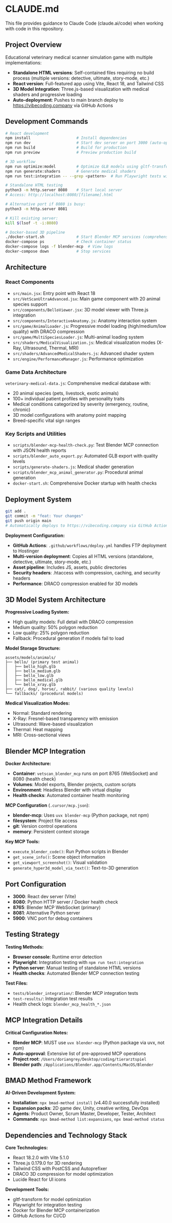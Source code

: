 # CLAUDE.md

This file provides guidance to Claude Code (claude.ai/code) when working with code in this repository.

## Project Overview
Educational veterinary medical scanner simulation game with multiple implementations:
- **Standalone HTML versions**: Self-contained files requiring no build process (multiple versions: detective, ultimate, story-mode, etc.)
- **React version**: Full-featured app using Vite, React 18, and Tailwind CSS
- **3D Model Integration**: Three.js-based visualization with medical shaders and progressive loading
- **Auto-deployment**: Pushes to main branch deploy to https://vibecoding.company via GitHub Actions

## Development Commands
```bash
# React development
npm install                    # Install dependencies
npm run dev                    # Start dev server on port 3000 (auto-opens browser)
npm run build                  # Build for production
npm run preview                # Preview production build

# 3D workflow
npm run optimize:model         # Optimize GLB models using gltf-transform
npm run generate:shaders       # Generate medical shaders
npm run test:integration -- --grep <pattern>  # Run Playwright tests with pattern
```

```bash
# Standalone HTML testing
python3 -m http.server 8080    # Start local server
# Access: http://localhost:8080/[filename].html

# Alternative port if 8080 is busy:
python3 -m http.server 8081

# Kill existing server:
kill $(lsof -t -i:8080)
```

```bash
# Docker-based 3D pipeline
./docker-start.sh              # Start Blender MCP services (comprehensive startup script)
docker-compose ps              # Check container status
docker-compose logs -f blender-mcp  # View logs
docker-compose down            # Stop services
```

## Architecture
### React Components
- `src/main.jsx`: Entry point with React 18
- `src/VetScanUltraAdvanced.jsx`: Main game component with 20 animal species support
- `src/components/BelloViewer.jsx`: 3D model viewer with Three.js integration
- `src/components/InteractiveAnatomy.js`: Anatomy interaction system
- `src/game/AnimalLoader.js`: Progressive model loading (high/medium/low quality) with DRACO compression
- `src/game/MultiSpeciesLoader.js`: Multi-animal loading system
- `src/shaders/MedicalVisualization.js`: Medical visualization modes (X-Ray, Ultrasound, Thermal, MRI)
- `src/shaders/AdvancedMedicalShaders.js`: Advanced shader system
- `src/engine/PerformanceManager.js`: Performance optimization

### Game Data Architecture
`veterinary-medical-data.js`: Comprehensive medical database with:
- 20 animal species (pets, livestock, exotic animals)
- 100+ individual patient profiles with personality traits
- Medical conditions categorized by severity (emergency, routine, chronic)
- 3D model configurations with anatomy point mapping
- Breed-specific vital sign ranges

### Key Scripts and Utilities
- `scripts/blender-mcp-health-check.py`: Test Blender MCP connection with JSON health reports
- `scripts/blender_auto_export.py`: Automated GLB export with quality levels
- `scripts/generate-shaders.js`: Medical shader generation
- `scripts/blender_mcp_animal_generator.py`: Procedural animal generation
- `docker-start.sh`: Comprehensive Docker startup with health checks

## Deployment System

```bash
git add .
git commit -m "feat: Your changes"
git push origin main
# Automatically deploys to https://vibecoding.company via GitHub Actions
```

**Deployment Configuration:**
- **GitHub Actions**: `.github/workflows/deploy.yml` handles FTP deployment to Hostinger
- **Multi-version deployment**: Copies all HTML versions (standalone, detective, ultimate, story-mode, etc.)
- **Asset pipeline**: Includes JS, assets, public directories
- **Security headers**: .htaccess with compression, caching, and security headers
- **Performance**: DRACO compression enabled for 3D models

## 3D Model System Architecture

**Progressive Loading System:**
- High quality models: Full detail with DRACO compression
- Medium quality: 50% polygon reduction
- Low quality: 25% polygon reduction
- Fallback: Procedural generation if models fail to load

**Model Storage Structure:**
```
assets/models/animals/
├── bello/ (primary test animal)
│   ├── bello_high.glb
│   ├── bello_medium.glb
│   ├── bello_low.glb
│   ├── bello_medical.glb
│   └── bello_xray.glb
├── cat/, dog/, horse/, rabbit/ (various quality levels)
└── fallbacks/ (procedural models)
```

**Medical Visualization Modes:**
- Normal: Standard rendering
- X-Ray: Fresnel-based transparency with emission
- Ultrasound: Wave-based visualization
- Thermal: Heat mapping
- MRI: Cross-sectional views

## Blender MCP Integration

**Docker Architecture:**
- **Container**: `vetscan_blender_mcp` runs on port 8765 (WebSocket) and 8080 (health check)
- **Volumes**: Model exports, Blender projects, custom scripts
- **Environment**: Headless Blender with virtual display
- **Health checks**: Automated container health monitoring

**MCP Configuration** (`.cursor/mcp.json`):
- **blender-mcp**: Uses `uvx blender-mcp` (Python package, not npm)
- **filesystem**: Project file access
- **git**: Version control operations
- **memory**: Persistent context storage

**Key MCP Tools:**
- `execute_blender_code()`: Run Python scripts in Blender
- `get_scene_info()`: Scene object information
- `get_viewport_screenshot()`: Visual validation
- `generate_hyper3d_model_via_text()`: Text-to-3D generation

## Port Configuration
- **3000**: React dev server (Vite)
- **8080**: Python HTTP server / Docker health check
- **8765**: Blender MCP WebSocket (primary)
- **8081**: Alternative Python server
- **5900**: VNC port for debug containers

## Testing Strategy

**Testing Methods:**
- **Browser console**: Runtime error detection
- **Playwright**: Integration testing with `npm run test:integration`
- **Python server**: Manual testing of standalone HTML versions
- **Health checks**: Automated Blender MCP connection testing

**Test Files:**
- `tests/blender_integration/`: Blender MCP integration tests
- `test-results/`: Integration test results
- Health check logs: `blender_mcp_health_*.json`

## MCP Integration Details

**Critical Configuration Notes:**
- **Blender MCP**: MUST use `uvx blender-mcp` (Python package via uvx, not npm)
- **Auto-approval**: Extensive list of pre-approved MCP operations
- **Project root**: `/Users/doriangrey/Desktop/coding/tierarztspiel`
- **Blender path**: `/Applications/Blender.app/Contents/MacOS/Blender`

## BMAD Method Framework

**AI-Driven Development System:**
- **Installation**: `npx bmad-method install` (v4.40.0 successfully installed)
- **Expansion packs**: 2D game dev, Unity, creative writing, DevOps
- **Agents**: Product Owner, Scrum Master, Developer, Tester, Architect
- **Commands**: `npx bmad-method list:expansions`, `npx bmad-method status`

## Dependencies and Technology Stack

**Core Technologies:**
- React 18.2.0 with Vite 5.1.0
- Three.js 0.179.0 for 3D rendering
- Tailwind CSS with PostCSS and Autoprefixer
- DRACO 3D compression for model optimization
- Lucide React for UI icons

**Development Tools:**
- gltf-transform for model optimization
- Playwright for integration testing
- Docker for Blender MCP containerization
- GitHub Actions for CI/CD